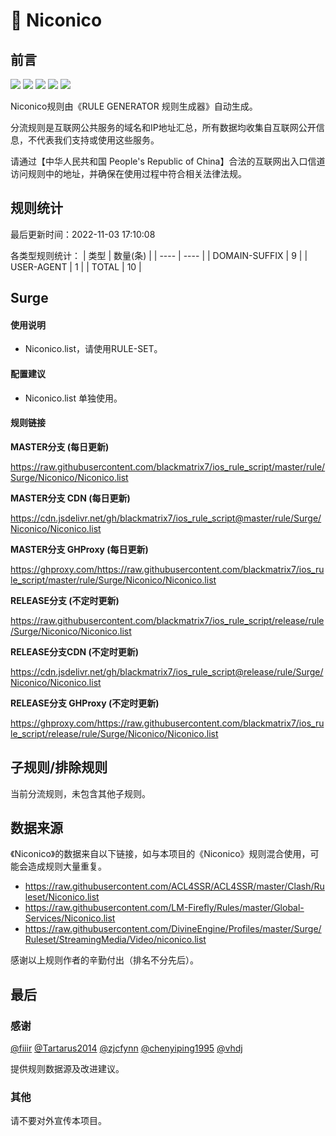 # 🧸 Niconico

## 前言

![](https://shields.io/badge/-移除重复规则-ff69b4) ![](https://shields.io/badge/-DOMAIN与DOMAIN--SUFFIX合并-green) ![](https://shields.io/badge/-DOMAIN--SUFFIX间合并-critical) ![](https://shields.io/badge/-DOMAIN--SUFFIX与DOMAIN--KEYWORD合并-blue) ![](https://shields.io/badge/-IP--CIDR(6)合并-blueviolet) 

Niconico规则由《RULE GENERATOR 规则生成器》自动生成。

分流规则是互联网公共服务的域名和IP地址汇总，所有数据均收集自互联网公开信息，不代表我们支持或使用这些服务。

请通过【中华人民共和国 People's Republic of China】合法的互联网出入口信道访问规则中的地址，并确保在使用过程中符合相关法律法规。

## 规则统计

最后更新时间：2022-11-03 17:10:08

各类型规则统计：
| 类型 | 数量(条)  | 
| ---- | ----  |
| DOMAIN-SUFFIX | 9  | 
| USER-AGENT | 1  | 
| TOTAL | 10  | 


## Surge 

#### 使用说明
- Niconico.list，请使用RULE-SET。

#### 配置建议
- Niconico.list 单独使用。

#### 规则链接
**MASTER分支 (每日更新)**

https://raw.githubusercontent.com/blackmatrix7/ios_rule_script/master/rule/Surge/Niconico/Niconico.list

**MASTER分支 CDN (每日更新)**

https://cdn.jsdelivr.net/gh/blackmatrix7/ios_rule_script@master/rule/Surge/Niconico/Niconico.list

**MASTER分支 GHProxy (每日更新)**

https://ghproxy.com/https://raw.githubusercontent.com/blackmatrix7/ios_rule_script/master/rule/Surge/Niconico/Niconico.list

**RELEASE分支 (不定时更新)**

https://raw.githubusercontent.com/blackmatrix7/ios_rule_script/release/rule/Surge/Niconico/Niconico.list

**RELEASE分支CDN (不定时更新)**

https://cdn.jsdelivr.net/gh/blackmatrix7/ios_rule_script@release/rule/Surge/Niconico/Niconico.list

**RELEASE分支 GHProxy (不定时更新)**

https://ghproxy.com/https://raw.githubusercontent.com/blackmatrix7/ios_rule_script/release/rule/Surge/Niconico/Niconico.list

## 子规则/排除规则


当前分流规则，未包含其他子规则。

## 数据来源

《Niconico》的数据来自以下链接，如与本项目的《Niconico》规则混合使用，可能会造成规则大量重复。

- https://raw.githubusercontent.com/ACL4SSR/ACL4SSR/master/Clash/Ruleset/Niconico.list
- https://raw.githubusercontent.com/LM-Firefly/Rules/master/Global-Services/Niconico.list
- https://raw.githubusercontent.com/DivineEngine/Profiles/master/Surge/Ruleset/StreamingMedia/Video/niconico.list


感谢以上规则作者的辛勤付出（排名不分先后）。

## 最后

### 感谢

[@fiiir](https://github.com/fiiir) [@Tartarus2014](https://github.com/Tartarus2014) [@zjcfynn](https://github.com/zjcfynn) [@chenyiping1995](https://github.com/chenyiping1995) [@vhdj](https://github.com/vhdj)

提供规则数据源及改进建议。

### 其他

请不要对外宣传本项目。